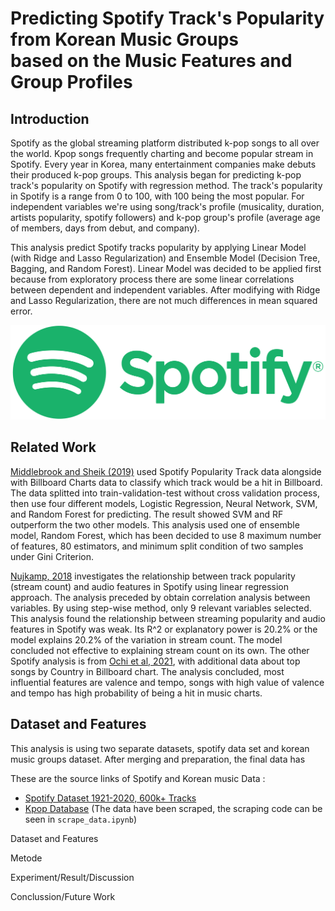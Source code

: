 # Predicting Spotify Track's Popularity from Korean Music Groups <br>based on the Music Features and Group Profiles

## Introduction

Spotify as the global streaming platform distributed k-pop songs to all over the world. Kpop songs frequently charting and become popular stream in Spotify. Every year in Korea, many entertainment companies make debuts their produced k-pop groups. This analysis began for predicting k-pop track's popularity on Spotify with regression method. The track's popularity in Spotify is a range from 0 to 100, with 100 being the most popular. For independent variables we're using song/track's profile (musicality, duration, artists popularity, spotify followers) and k-pop group's profile (average age of members, days from debut, and company).

This analysis predict Spotify tracks popularity by applying Linear Model (with Ridge and Lasso Regularization) and Ensemble Model (Decision Tree, Bagging, and Random Forest). Linear Model was decided to be applied first because from exploratory process there are some linear correlations between dependent and independent variables. After modifying with Ridge and Lasso Regularization, there are not much differences in mean squared error. 

![Spotify](images/Spotify_Logo_CMYK_Green.png)

## Related Work
[Middlebrook and Sheik (2019)](https://arxiv.org/pdf/1908.08609.pdf) used Spotify Popularity Track data alongside with Billboard Charts data to classify which track would be a hit in Billboard. The data splitted into train-validation-test without cross validation process, then use four different models, Logistic Regression, Neural Network, SVM, and Random Forest for predicting. The result showed SVM and RF outperform the two other models. This analysis used one of ensemble model, Random Forest, which has been decided to use 8 maximum number of features, 80 estimators, and minimum split condition of two samples under Gini Criterion.

[Nujkamp, 2018](http://essay.utwente.nl/75422/1/NIJKAMP_BA_IBA.pdf) investigates the relationship between track popularity (stream count) and audio features in Spotify using linear regression approach. The analysis preceded by obtain correlation analysis between variables. By using step-wise method, only 9 relevant variables selected. This analysis found the relationship between streaming popularity and audio features in Spotify was weak. Its R^2 or explanatory power is 20.2% or the model explains 20.2% of the variation in stream count. The model concluded not effective to explaining stream count on its own. The other Spotify analysis is from [Ochi et al, 2021](https://arxiv.org/ftp/arxiv/papers/2108/2108.02370.pdf), with additional data about top songs by Country in Billboard chart. The analysis concluded, most influential features are valence and tempo, songs with high value of valence and tempo has high probability of being a hit in music charts.

## Dataset and Features

This analysis is using two separate datasets, spotify data set and korean music groups dataset. After merging and preparation, the final data has 

These are the source links of Spotify and Korean music Data :
- [Spotify Dataset 1921-2020, 600k+ Tracks](https://www.kaggle.com/datasets/yamaerenay/spotify-dataset-19212020-600k-tracks)
- [Kpop Database](https://dbkpop.com/) (The data have been scraped, the scraping code can be seen in `scrape_data.ipynb`)

Dataset and Features

Metode

Experiment/Result/Discussion

Conclussion/Future Work


